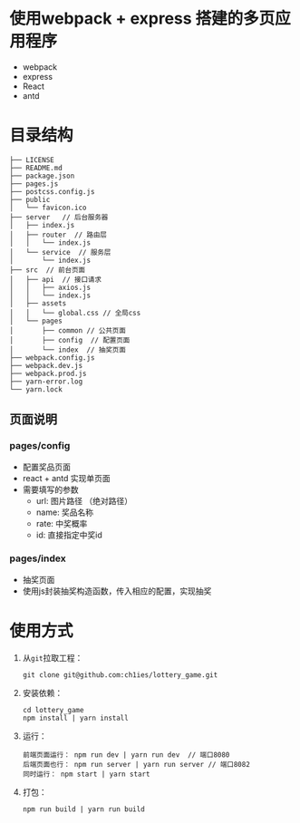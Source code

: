 # 使用webpack + express 搭建的多页应用程序
- webpack
- express
- React
- antd

# 目录结构
```shell
├── LICENSE
├── README.md
├── package.json
├── pages.js
├── postcss.config.js
├── public
│   └── favicon.ico
├── server   // 后台服务器
│   ├── index.js
│   ├── router  // 路由层
│   │   └── index.js
│   └── service  // 服务层
│       └── index.js
├── src  // 前台页面
│   ├── api  // 接口请求
│   │   ├── axios.js
│   │   └── index.js
│   ├── assets 
│   │   └── global.css // 全局css
│   └── pages 
│       ├── common // 公共页面
│       ├── config  // 配置页面
│       └── index  // 抽奖页面
├── webpack.config.js
├── webpack.dev.js
├── webpack.prod.js
├── yarn-error.log
└── yarn.lock
```

## 页面说明
### pages/config
   - 配置奖品页面
   - react + antd 实现单页面
   - 需要填写的参数
      - url: 图片路径 （绝对路径）
      - name: 奖品名称
      - rate: 中奖概率
      - id: 直接指定中奖id
### pages/index
   - 抽奖页面
   - 使用js封装抽奖构造函数，传入相应的配置，实现抽奖
# 使用方式
1. 从`git`拉取工程：

   ```shell
   git clone git@github.com:ch1ies/lottery_game.git
   ```

2. 安装依赖：

   ```shell
   cd lottery_game
   npm install | yarn install
   ```

3. 运行：

   ```shell
   前端页面运行： npm run dev | yarn run dev  // 端口8080
   后端页面也行： npm run server | yarn run server // 端口8082
   同时运行： npm start | yarn start
   ```

4. 打包：

   ```shell
   npm run build | yarn run build
   ```



